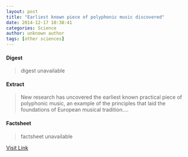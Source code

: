```yaml
---
layout: post
title: "Earliest known piece of polyphonic music discovered"
date: 2014-12-17 10:38:41
categories: Science
author: unknown author
tags: [other sciences]
---
```



#### Digest
>digest unavailable

#### Extract
>New research has uncovered the earliest known practical piece of polyphonic music, an example of the principles that laid the foundations of European musical tradition....

#### Factsheet
>factsheet unavailable

[Visit Link](http://phys.org/news338017110.html)


